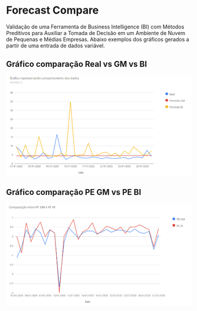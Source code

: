# Forecast Compare

Validação de uma Ferramenta de Business Intelligence (BI) com Métodos Preditivos para Auxiliar a Tomada de Decisão em um Ambiente de Nuvem de Pequenas e Médias Empresas.
Abaixo exemplos dos gráficos gerados a partir de uma entrada de dados variável.

## Gráfico comparação Real vs GM vs BI 

![](img/img-forecast01.PNG)

## Gráfico comparação PE GM vs PE BI

![](img/img-forecast02.PNG)
